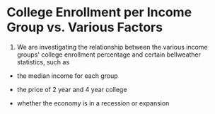 # College Enrollment per Income Group vs. Various Factors

1. We are investigating the relationship between the various income groups' college enrollment percentage and certain bellweather statistics, such as
  * the median income for each group

  * the price of 2 year and 4 year college

  * whether the economy is in a recession or expansion



